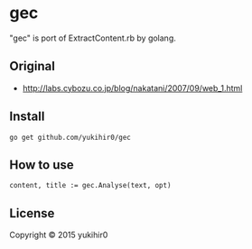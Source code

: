 # gec

"gec" is port of ExtractContent.rb by golang.

## Original
- http://labs.cybozu.co.jp/blog/nakatani/2007/09/web_1.html

## Install

```
go get github.com/yukihir0/gec
```

## How to use

```
content, title := gec.Analyse(text, opt)
```

## License

Copyright &copy; 2015 yukihir0
